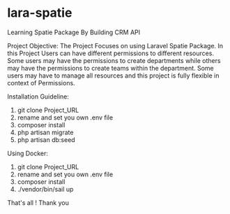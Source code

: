 # lara-spatie
Learning Spatie Package By Building CRM API

Project Objective:
The Project Focuses on using Laravel Spatie Package. In this Project Users can have different permissions to different resources.
Some users may have the permissions to create departments while others may have the permissions to create teams within the department.
Some users may have to manage all resources and this project is fully flexible in context of Permissions.


Installation Guideline:
1. git clone Project_URL
2. rename and set you own .env file
3. composer install
4. php artisan migrate
5. php artisan db:seed


Using Docker:
1. git clone Project_URL
2. rename and set you own .env file
3. composer install
4. ./vendor/bin/sail up

That's all ! Thank you
